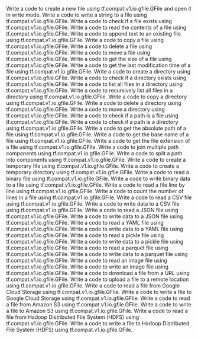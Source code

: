 Write a code to create a new file using tf.compat.v1.io.gfile.GFile and open it in write mode.
Write a code to write a string to a file using tf.compat.v1.io.gfile.GFile.
Write a code to check if a file exists using tf.compat.v1.io.gfile.GFile.
Write a code to read the contents of a file using tf.compat.v1.io.gfile.GFile.
Write a code to append text to an existing file using tf.compat.v1.io.gfile.GFile.
Write a code to copy a file using tf.compat.v1.io.gfile.GFile.
Write a code to delete a file using tf.compat.v1.io.gfile.GFile.
Write a code to move a file using tf.compat.v1.io.gfile.GFile.
Write a code to get the size of a file using tf.compat.v1.io.gfile.GFile.
Write a code to get the last modification time of a file using tf.compat.v1.io.gfile.GFile.
Write a code to create a directory using tf.compat.v1.io.gfile.GFile.
Write a code to check if a directory exists using tf.compat.v1.io.gfile.GFile.
Write a code to list all files in a directory using tf.compat.v1.io.gfile.GFile.
Write a code to recursively list all files in a directory using tf.compat.v1.io.gfile.GFile.
Write a code to copy a directory using tf.compat.v1.io.gfile.GFile.
Write a code to delete a directory using tf.compat.v1.io.gfile.GFile.
Write a code to move a directory using tf.compat.v1.io.gfile.GFile.
Write a code to check if a path is a file using tf.compat.v1.io.gfile.GFile.
Write a code to check if a path is a directory using tf.compat.v1.io.gfile.GFile.
Write a code to get the absolute path of a file using tf.compat.v1.io.gfile.GFile.
Write a code to get the base name of a file using tf.compat.v1.io.gfile.GFile.
Write a code to get the file extension of a file using tf.compat.v1.io.gfile.GFile.
Write a code to join multiple path components using tf.compat.v1.io.gfile.GFile.
Write a code to split a path into components using tf.compat.v1.io.gfile.GFile.
Write a code to create a temporary file using tf.compat.v1.io.gfile.GFile.
Write a code to create a temporary directory using tf.compat.v1.io.gfile.GFile.
Write a code to read a binary file using tf.compat.v1.io.gfile.GFile.
Write a code to write binary data to a file using tf.compat.v1.io.gfile.GFile.
Write a code to read a file line by line using tf.compat.v1.io.gfile.GFile.
Write a code to count the number of lines in a file using tf.compat.v1.io.gfile.GFile.
Write a code to read a CSV file using tf.compat.v1.io.gfile.GFile.
Write a code to write data to a CSV file using tf.compat.v1.io.gfile.GFile.
Write a code to read a JSON file using tf.compat.v1.io.gfile.GFile.
Write a code to write data to a JSON file using tf.compat.v1.io.gfile.GFile.
Write a code to read a YAML file using tf.compat.v1.io.gfile.GFile.
Write a code to write data to a YAML file using tf.compat.v1.io.gfile.GFile.
Write a code to read a pickle file using tf.compat.v1.io.gfile.GFile.
Write a code to write data to a pickle file using tf.compat.v1.io.gfile.GFile.
Write a code to read a parquet file using tf.compat.v1.io.gfile.GFile.
Write a code to write data to a parquet file using tf.compat.v1.io.gfile.GFile.
Write a code to read an image file using tf.compat.v1.io.gfile.GFile.
Write a code to write an image file using tf.compat.v1.io.gfile.GFile.
Write a code to download a file from a URL using tf.compat.v1.io.gfile.GFile.
Write a code to upload a file to a remote location using tf.compat.v1.io.gfile.GFile.
Write a code to read a file from Google Cloud Storage using tf.compat.v1.io.gfile.GFile.
Write a code to write a file to Google Cloud Storage using tf.compat.v1.io.gfile.GFile.
Write a code to read a file from Amazon S3 using tf.compat.v1.io.gfile.GFile.
Write a code to write a file to Amazon S3 using tf.compat.v1.io.gfile.GFile.
Write a code to read a file from Hadoop Distributed File System (HDFS) using tf.compat.v1.io.gfile.GFile.
Write a code to write a file to Hadoop Distributed File System (HDFS) using tf.compat.v1.io.gfile.GFile.